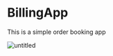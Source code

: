 # BillingApp
This is a simple order booking app 


![untitled](https://user-images.githubusercontent.com/43461206/45913197-26a5eb80-be4c-11e8-8543-29694f64abc4.png)
